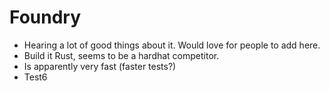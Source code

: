 # Foundry

- Hearing a lot of good things about it. Would love for people to add here.
- Build it Rust, seems to be a hardhat competitor.
- Is apparently very fast (faster tests?)
- Test6
